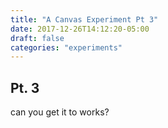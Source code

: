 ```yaml
---
title: "A Canvas Experiment Pt 3"
date: 2017-12-26T14:12:20-05:00
draft: false
categories: "experiments"
---
```


## Pt. 3

can you get it to works?
